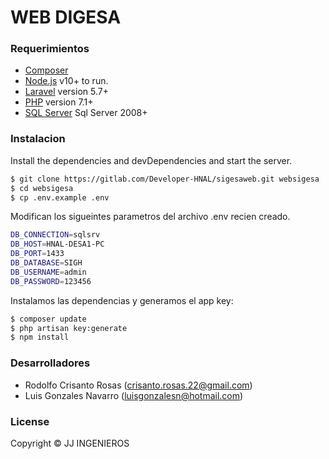 # WEB DIGESA

### Requerimientos

* [Composer](https://getcomposer.org/)
* [Node.js](https://nodejs.org/) v10+ to run.
* [Laravel](https://laravel.com/) version 5.7+
* [PHP](http://php.net/) version 7.1+
* [SQL Server](https://www.microsoft.com/es-es/sql-server) Sql Server 2008+

### Instalacion

Install the dependencies and devDependencies and start the server.

```sh
$ git clone https://gitlab.com/Developer-HNAL/sigesaweb.git websigesa
$ cd websigesa
$ cp .env.example .env
```

Modifican los sigueintes parametros del archivo .env recien creado.

```sh
DB_CONNECTION=sqlsrv
DB_HOST=HNAL-DESA1-PC
DB_PORT=1433
DB_DATABASE=SIGH
DB_USERNAME=admin
DB_PASSWORD=123456
```

Instalamos las dependencias y generamos el app key:
```sh
$ composer update
$ php artisan key:generate
$ npm install
```


### Desarrolladores

 - Rodolfo Crisanto Rosas (crisanto.rosas.22@gmail.com)
 - Luis Gonzales Navarro (luisgonzalesn@hotmail.com)
 

### License

Copyright © JJ INGENIEROS